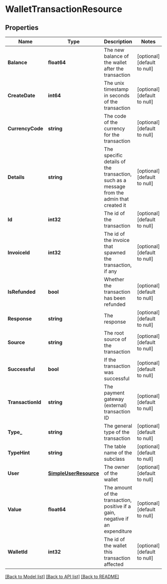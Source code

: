 # WalletTransactionResource

## Properties
Name | Type | Description | Notes
------------ | ------------- | ------------- | -------------
**Balance** | **float64** | The new balance of the wallet after the transaction | [optional] [default to null]
**CreateDate** | **int64** | The unix timestamp in seconds of the transaction | [optional] [default to null]
**CurrencyCode** | **string** | The code of the currency for the transaction | [optional] [default to null]
**Details** | **string** | The specific details of the transaction, such as a message from the admin that created it | [optional] [default to null]
**Id** | **int32** | The id of the transaction | [optional] [default to null]
**InvoiceId** | **int32** | The id of the invoice that spawned the transaction, if any | [optional] [default to null]
**IsRefunded** | **bool** | Whether the transaction has been refunded | [optional] [default to null]
**Response** | **string** | The response | [optional] [default to null]
**Source** | **string** | The root source of the transaction | [optional] [default to null]
**Successful** | **bool** | If the transaction was successful | [optional] [default to null]
**TransactionId** | **string** | The payment gateway (external) transaction ID | [optional] [default to null]
**Type_** | **string** | The general type of the transaction | [optional] [default to null]
**TypeHint** | **string** | The table name of the subclass | [optional] [default to null]
**User** | [**SimpleUserResource**](SimpleUserResource.md) | The owner of the wallet | [optional] [default to null]
**Value** | **float64** | The amount of the transaction, positive if a gain, negative if an expenditure | [optional] [default to null]
**WalletId** | **int32** | The id of the wallet this transaction affected | [optional] [default to null]

[[Back to Model list]](../README.md#documentation-for-models) [[Back to API list]](../README.md#documentation-for-api-endpoints) [[Back to README]](../README.md)


